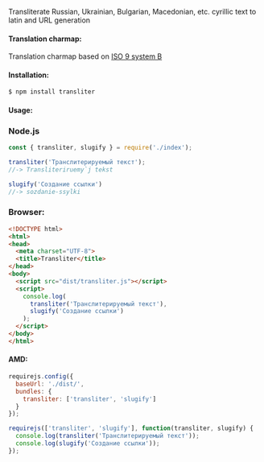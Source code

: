 Transliterate Russian, Ukrainian, Bulgarian, Macedonian, etc. cyrillic text to latin and URL generation

#### Translation charmap:

Translation charmap based on [ISO 9 system B](https://en.wikipedia.org/wiki/ISO_9)

#### Installation:

```sh
$ npm install transliter
```

#### Usage:
### Node.js

```javascript
const { transliter, slugify } = require('./index');

transliter('Транслитерируемый текст');
//-> Transliteriruemy`j tekst

slugify('Создание ссылки')
//-> sozdanie-ssylki
```

### Browser:

```html
<!DOCTYPE html>
<html>
<head>
  <meta charset="UTF-8">
  <title>Transliter</title>
</head>
<body>
  <script src="dist/transliter.js"></script>
  <script>
    console.log(
      transliter('Транслитерируемый текст'),
      slugify('Создание ссылки')
    );
  </script>
</body>
</html>
```

#### AMD:
```javascript
requirejs.config({
  baseUrl: './dist/',
  bundles: {
    transliter: ['transliter', 'slugify']
  }
});

requirejs(['transliter', 'slugify'], function(transliter, slugify) {
  console.log(transliter('Транслитерируемый текст'));
  console.log(slugify('Создание ссылки'));
});
```
